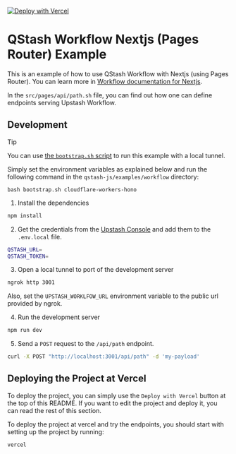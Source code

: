 [![Deploy with Vercel](https://vercel.com/button)](https://vercel.com/new/clone?repository-url=https%3A%2F%2Fgithub.com%2Fupstash%2Fqstash-js%2Ftree%2Fmain%2Fexamples%2Fworkflow%2Fnextjs-pages&env=QSTASH_TOKEN&envDescription=You%20can%20access%20this%20variable%20from%20Upstash%20Console%2C%20under%20QStash%20page.%20&project-name=qstash-workflow-nextjs&repository-name=qstash-workflow-nextjs&demo-title=Upstash%20QStash%20Workflow%20Example&demo-description=A%20Next.js%20application%20utilizing%20QStash%20Workflows)

# QStash Workflow Nextjs (Pages Router) Example

This is an example of how to use QStash Workflow with Nextjs (using Pages Router). You can learn more in [Workflow documentation for Nextjs](https://upstash.com/docs/qstash/workflow/quickstarts/vercel-nextjs).

In the `src/pages/api/path.sh` file, you can find out how one can define endpoints serving Upstash Workflow.

## Development

> [!TIP]
> You can use [the `bootstrap.sh` script](https://github.com/upstash/qstash-js/tree/main/examples/workflow) to run this example with a local tunnel.
>
> Simply set the environment variables as explained below and run the following command in the `qstash-js/examples/workflow` directory:
>
> ```
> bash bootstrap.sh cloudflare-workers-hono
> ```

1. Install the dependencies

```bash
npm install
```

2. Get the credentials from the [Upstash Console](https://console.upstash.com/qstash) and add them to the `.env.local` file.

```bash
QSTASH_URL=
QSTASH_TOKEN=
```

3. Open a local tunnel to port of the development server

```bash
ngrok http 3001
```

Also, set the `UPSTASH_WORKLFOW_URL` environment variable to the public url provided by ngrok.

4. Run the development server

```bash
npm run dev
```

5. Send a `POST` request to the `/api/path` endpoint.

```bash
curl -X POST "http://localhost:3001/api/path" -d 'my-payload'
```

## Deploying the Project at Vercel

To deploy the project, you can simply use the `Deploy with Vercel` button at the top of this README. If you want to edit the project and deploy it, you can read the rest of this section.

To deploy the project at vercel and try the endpoints, you should start with setting up the project by running:

```
vercel
```